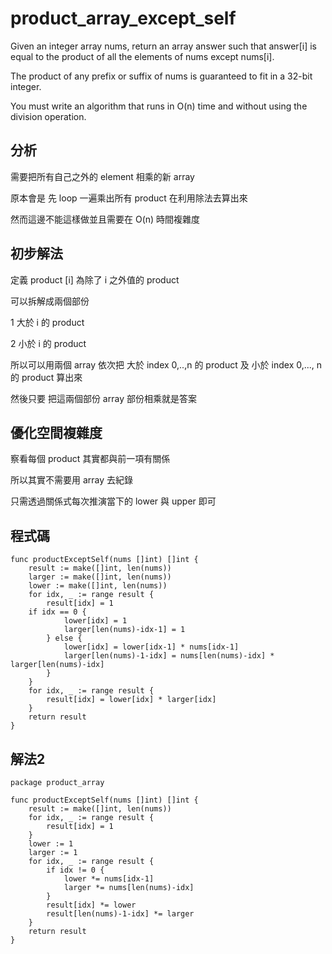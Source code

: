 # product_array_except_self

Given an integer array nums, return an array answer such that answer[i] is equal to the product of all the elements of nums except nums[i].

The product of any prefix or suffix of nums is guaranteed to fit in a 32-bit integer.

You must write an algorithm that runs in O(n) time and without using the division operation.

## 分析

需要把所有自己之外的 element 相乘的新 array

原本會是 先 loop 一遍乘出所有 product 在利用除法去算出來

然而這邊不能這樣做並且需要在 O(n) 時間複雜度

## 初步解法

定義 product [i] 為除了 i 之外值的 product

可以拆解成兩個部份 

1 大於 i 的 product 

2 小於 i 的 product

所以可以用兩個 array 依次把 大於 index 0,..,n 的 product 及 小於 index 0,..., n 的 product 算出來

然後只要 把這兩個部份 array 部份相乘就是答案

## 優化空間複雜度

察看每個 product 其實都與前一項有關係

所以其實不需要用 array 去紀錄

只需透過關係式每次推演當下的 lower 與 upper 即可


## 程式碼

```golang
func productExceptSelf(nums []int) []int {
	result := make([]int, len(nums))
	larger := make([]int, len(nums))
	lower := make([]int, len(nums))
	for idx, _ := range result {
		result[idx] = 1
    if idx == 0 {
			lower[idx] = 1
			larger[len(nums)-idx-1] = 1
		} else {
			lower[idx] = lower[idx-1] * nums[idx-1]
			larger[len(nums)-1-idx] = nums[len(nums)-idx] * larger[len(nums)-idx]
		}
	}
	for idx, _ := range result {
		result[idx] = lower[idx] * larger[idx]
	}
	return result
}
```

## 解法2

```golang
package product_array

func productExceptSelf(nums []int) []int {
	result := make([]int, len(nums))
	for idx, _ := range result {
		result[idx] = 1
	}
	lower := 1
	larger := 1
	for idx, _ := range result {
		if idx != 0 {
			lower *= nums[idx-1]
			larger *= nums[len(nums)-idx]
		}
		result[idx] *= lower
		result[len(nums)-1-idx] *= larger
	}
	return result
}
```
